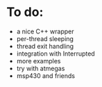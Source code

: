 To do:
======
- a nice C++ wrapper
- per-thread sleeping
- thread exit handling
- integration with Interrupted
- more examples
- try with atmegas
- msp430 and friends
